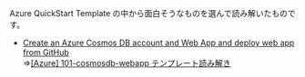 Azure QuickStart Template の中から面白そうなものを選んで読み解いたものです。

* [Create an Azure Cosmos DB account and Web App and deploy web app from GitHub](https://github.com/Azure/azure-quickstart-templates/tree/master/101-cosmosdb-webapp)  
⇒[[Azure] 101-cosmosdb-webapp テンプレート読み解き](https://zenn.dev/08thse/articles/03-qt-read-101-cosmosdb-webapp)
